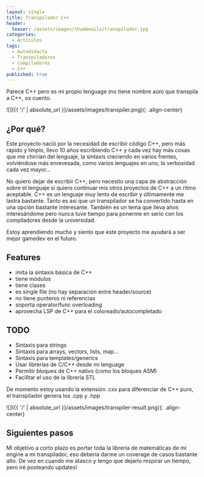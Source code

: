 ```yaml
---
layout: single
title: Transpilador C++
header:
  teaser: /assets/images/thumbnails/transpilador.jpg
categories:
  - Artículos
tags:
  - Autodidacta
  - Transpiladores
  - Compiladores
  - C++
published: true
---
```


Parece C++ pero es mi propio lenguage (no tiene nombre aún) que transpila a C++, os cuento.<!--more-->

![]({{ '/' | absolute_url }}/assets/images/transpiler.png){: .align-center}

## ¿Por qué?

Este proyecto nació por la necesidad de escribir código C++, pero más rápido y limpio, llevo 10 años escribiendo C++ y cada vez hay más cosas que me chirrían del lenguaje, la sintaxis creciendo en varios frentes, volviéndose más enrevesada, como varios lenguajes en uno, la verbosidad cada vez mayor...

No quiero dejar de escribir C++, pero necesito una capa de abstracción sobre el lenguaje si quiero continuar mis otros proyectos de C++ a un ritmo aceptable. C++ es un lenguaje muy lento de escribir y últimamente me lastra bastante. Tanto es así que un transpilador se ha convertido hasta en una opción bastante interesante. También es un tema que lleva años interesándome pero nunca tuve tiempo para ponerme en serio con los compiladores desde la universidad.

Estoy aprendiendo mucho y siento que este proyecto me ayudará a ser mejor gamedev en el futuro.

## Features

- imita la sintaxis básica de C++
- tiene módulos
- tiene clases
- es single file (no hay separación entre header/source)
- no tiene punteros ni referencias
- soporta operator/func overloading
- aprovecha LSP de C++ para el coloreado/autocompletado

## TODO

- Sintaxis para strings
- Sintaxis para arrays, vectors, lists, map...
- Sintaxis para templates/generics
- Usar librerías de C/C++ desde mi lenguage
- Permitir bloques de C++ nativo (como los bloques ASM)
- Facilitar el uso de la librería STL

De momento estoy usando la extensión .cxx para diferenciar de C++ puro, el transpilador genera los .cpp y .hpp

![]({{ '/' | absolute_url }}/assets/images/transpiler-result.png){: .align-center}

## Siguientes pasos

Mi objetivo a corto plazo es portar toda la librería de matemáticas de mi engine a mi transpilador, eso debería darme un coverage de casos bastante alto. De vez en cuando me atasco y tengo que dejarlo respirar un tiempo, pero iré posteando updates!